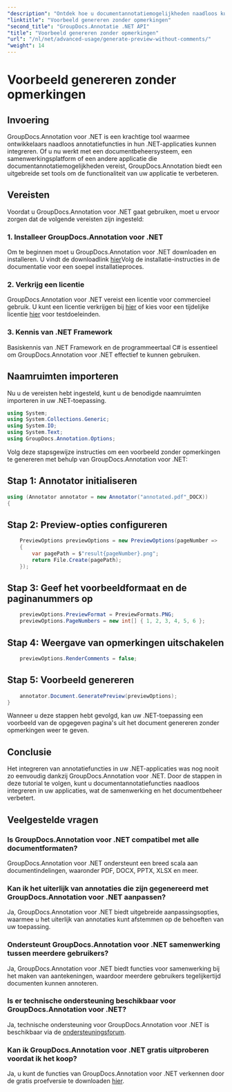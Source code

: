 ```yaml
---
"description": "Ontdek hoe u documentannotatiemogelijkheden naadloos kunt integreren in uw .NET-toepassingen met GroupDocs.Annotation voor .NET."
"linktitle": "Voorbeeld genereren zonder opmerkingen"
"second_title": "GroupDocs.Annotatie .NET API"
"title": "Voorbeeld genereren zonder opmerkingen"
"url": "/nl/net/advanced-usage/generate-preview-without-comments/"
"weight": 14
---
```


# Voorbeeld genereren zonder opmerkingen

## Invoering
GroupDocs.Annotation voor .NET is een krachtige tool waarmee ontwikkelaars naadloos annotatiefuncties in hun .NET-applicaties kunnen integreren. Of u nu werkt met een documentbeheersysteem, een samenwerkingsplatform of een andere applicatie die documentannotatiemogelijkheden vereist, GroupDocs.Annotation biedt een uitgebreide set tools om de functionaliteit van uw applicatie te verbeteren.
## Vereisten
Voordat u GroupDocs.Annotation voor .NET gaat gebruiken, moet u ervoor zorgen dat de volgende vereisten zijn ingesteld:
### 1. Installeer GroupDocs.Annotation voor .NET
Om te beginnen moet u GroupDocs.Annotation voor .NET downloaden en installeren. U vindt de downloadlink [hier](https://releases.groupdocs.com/annotation/net/)Volg de installatie-instructies in de documentatie voor een soepel installatieproces.
### 2. Verkrijg een licentie
GroupDocs.Annotation voor .NET vereist een licentie voor commercieel gebruik. U kunt een licentie verkrijgen bij [hier](https://purchase.groupdocs.com/buy) of kies voor een tijdelijke licentie [hier](https://purchase.groupdocs.com/temporary-license/) voor testdoeleinden.
### 3. Kennis van .NET Framework
Basiskennis van .NET Framework en de programmeertaal C# is essentieel om GroupDocs.Annotation voor .NET effectief te kunnen gebruiken.

## Naamruimten importeren
Nu u de vereisten hebt ingesteld, kunt u de benodigde naamruimten importeren in uw .NET-toepassing.

```csharp
using System;
using System.Collections.Generic;
using System.IO;
using System.Text;
using GroupDocs.Annotation.Options;
```

Volg deze stapsgewijze instructies om een voorbeeld zonder opmerkingen te genereren met behulp van GroupDocs.Annotation voor .NET:
## Stap 1: Annotator initialiseren
```csharp
using (Annotator annotator = new Annotator("annotated.pdf"_DOCX))
{
```
## Stap 2: Preview-opties configureren
```csharp
    PreviewOptions previewOptions = new PreviewOptions(pageNumber =>
    {
        var pagePath = $"result{pageNumber}.png";
        return File.Create(pagePath);
    });
```
## Stap 3: Geef het voorbeeldformaat en de paginanummers op
```csharp
    previewOptions.PreviewFormat = PreviewFormats.PNG;
    previewOptions.PageNumbers = new int[] { 1, 2, 3, 4, 5, 6 };
```
## Stap 4: Weergave van opmerkingen uitschakelen
```csharp
    previewOptions.RenderComments = false;
```
## Stap 5: Voorbeeld genereren
```csharp
    annotator.Document.GeneratePreview(previewOptions);
}
```
Wanneer u deze stappen hebt gevolgd, kan uw .NET-toepassing een voorbeeld van de opgegeven pagina's uit het document genereren zonder opmerkingen weer te geven.

## Conclusie
Het integreren van annotatiefuncties in uw .NET-applicaties was nog nooit zo eenvoudig dankzij GroupDocs.Annotation voor .NET. Door de stappen in deze tutorial te volgen, kunt u documentannotatiefuncties naadloos integreren in uw applicaties, wat de samenwerking en het documentbeheer verbetert.
## Veelgestelde vragen
### Is GroupDocs.Annotation voor .NET compatibel met alle documentformaten?
GroupDocs.Annotation voor .NET ondersteunt een breed scala aan documentindelingen, waaronder PDF, DOCX, PPTX, XLSX en meer.
### Kan ik het uiterlijk van annotaties die zijn gegenereerd met GroupDocs.Annotation voor .NET aanpassen?
Ja, GroupDocs.Annotation voor .NET biedt uitgebreide aanpassingsopties, waarmee u het uiterlijk van annotaties kunt afstemmen op de behoeften van uw toepassing.
### Ondersteunt GroupDocs.Annotation voor .NET samenwerking tussen meerdere gebruikers?
Ja, GroupDocs.Annotation voor .NET biedt functies voor samenwerking bij het maken van aantekeningen, waardoor meerdere gebruikers tegelijkertijd documenten kunnen annoteren.
### Is er technische ondersteuning beschikbaar voor GroupDocs.Annotation voor .NET?
Ja, technische ondersteuning voor GroupDocs.Annotation voor .NET is beschikbaar via de [ondersteuningsforum](https://forum.groupdocs.com/c/annotation/10).
### Kan ik GroupDocs.Annotation voor .NET gratis uitproberen voordat ik het koop?
Ja, u kunt de functies van GroupDocs.Annotation voor .NET verkennen door de gratis proefversie te downloaden [hier](https://releases.groupdocs.com/).